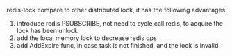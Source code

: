 redis-lock
compare to other distributed lock, it has the following advantages
1. introduce redis PSUBSCRIBE, not need to cycle call redis, to acquire the lock has been unlock
2. add the local memory lock to decrease redis qps
3. add AddExpire func, in case task is not finished, and the lock is invalid. 